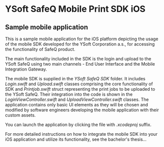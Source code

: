 # YSoft SafeQ Mobile Print SDK iOS
## Sample mobile application
This is a sample mobile application for the iOS platform depicting the usage of the mobile SDK developed for the YSoft Corporation a.s., for accessing the functionality of SafeQ product.

The main functionality included in the SDK is the login and upload to the YSoft SafeQ using two main channels - End User Interface and the Mobile Integration Gateway.

The mobile SDK is supplied in the *YSoft SafeQ SDK* folder. It includes *Login.swift* and *Upload.swift* classes comprising the core functionality of SDK and *Printjob.swift* struct representing the print jobs to be uploaded to the YSoft SafeQ. Their integration into the code is shown in the *LoginViewController.swift* and *UploadViewController.swift* classes. The application contains only basic UI elements as they will be chosen and modified by software engineers developing the mobile application with their custom assets. 

You can launch the application by clicking the file with *.xcodeproj* suffix. 

For more detailed instructions on how to integrate the mobile SDK into your iOS application and utilize its functionality, see the bachelor's thesis... 
